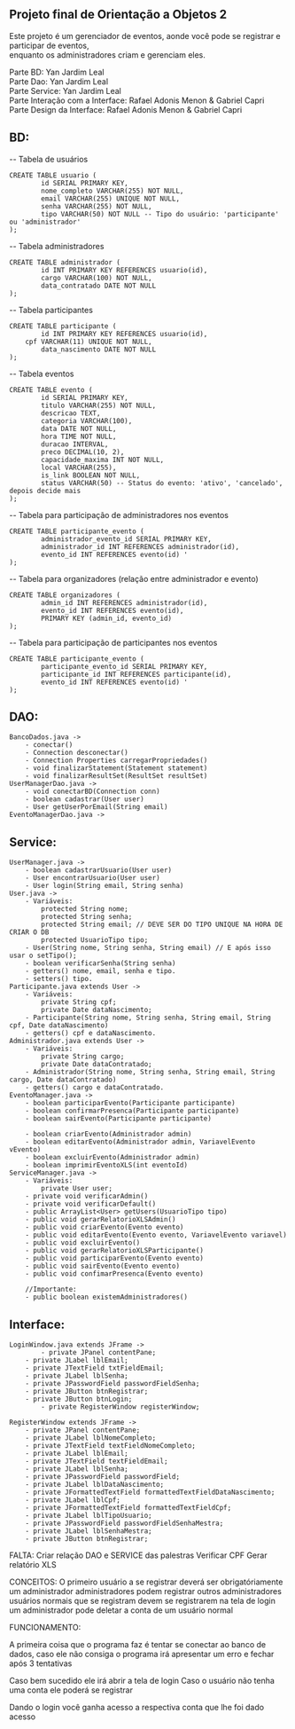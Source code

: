 ## Projeto final de Orientação a Objetos 2 <br>
Este projeto é um gerenciador de eventos, aonde você pode se registrar e participar de eventos, <br>
enquanto os administradores criam e gerenciam eles.

Parte BD: Yan Jardim Leal <br>
Parte Dao: Yan Jardim Leal <br>
Parte Service: Yan Jardim Leal <br>
Parte Interação com a Interface: Rafael Adonis Menon & Gabriel Capri <br>
Parte Design da Interface: Rafael Adonis Menon & Gabriel Capri <br>

## BD:

-- Tabela de usuários

	CREATE TABLE usuario (
    		id SERIAL PRIMARY KEY,
    		nome_completo VARCHAR(255) NOT NULL,
    		email VARCHAR(255) UNIQUE NOT NULL,
    		senha VARCHAR(255) NOT NULL,
    		tipo VARCHAR(50) NOT NULL -- Tipo do usuário: 'participante' ou 'administrador'
	);

-- Tabela administradores

	CREATE TABLE administrador (
    		id INT PRIMARY KEY REFERENCES usuario(id),
    		cargo VARCHAR(100) NOT NULL,
    		data_contratado DATE NOT NULL
	);

-- Tabela participantes

	CREATE TABLE participante (
    		id INT PRIMARY KEY REFERENCES usuario(id),
   		cpf VARCHAR(11) UNIQUE NOT NULL,
    		data_nascimento DATE NOT NULL
	);

-- Tabela eventos

	CREATE TABLE evento (
    		id SERIAL PRIMARY KEY,
    		titulo VARCHAR(255) NOT NULL,
    		descricao TEXT,
    		categoria VARCHAR(100),
    		data DATE NOT NULL,
    		hora TIME NOT NULL,
    		duracao INTERVAL,
    		preco DECIMAL(10, 2),
    		capacidade_maxima INT NOT NULL,
    		local VARCHAR(255),
    		is_link BOOLEAN NOT NULL,
    		status VARCHAR(50) -- Status do evento: 'ativo', 'cancelado', depois decide mais
	);

-- Tabela para participação de administradores nos eventos

	CREATE TABLE participante_evento (
    		administrador_evento_id SERIAL PRIMARY KEY,
    		administrador_id INT REFERENCES administrador(id),
    		evento_id INT REFERENCES evento(id) '
	);

-- Tabela para organizadores (relação entre administrador e evento)

	CREATE TABLE organizadores (
    		admin_id INT REFERENCES administrador(id),
    		evento_id INT REFERENCES evento(id),
    		PRIMARY KEY (admin_id, evento_id)
	);

-- Tabela para participação de participantes nos eventos

	CREATE TABLE participante_evento (
    		participante_evento_id SERIAL PRIMARY KEY,
    		participante_id INT REFERENCES participante(id),
    		evento_id INT REFERENCES evento(id) '
	);

## DAO:

	BancoDados.java ->
		- conectar()
		- Connection desconectar()
		- Connection Properties carregarPropriedades()
		- void finalizarStatement(Statement statement)
		- void finalizarResultSet(ResultSet resultSet)
	UserManagerDao.java ->
		- void conectarBD(Connection conn)
		- boolean cadastrar(User user)
		- User getUserPorEmail(String email)
	EventoManagerDao.java ->

## Service:

	UserManager.java ->
		- boolean cadastrarUsuario(User user)
		- User encontrarUsuario(User user)
		- User login(String email, String senha)
	User.java ->
		- Variáveis:
			protected String nome;
			protected String senha;
			protected String email; // DEVE SER DO TIPO UNIQUE NA HORA DE CRIAR O DB
			protected UsuarioTipo tipo;
		- User(String nome, String senha, String email) // E após isso usar o setTipo();
		- boolean verificarSenha(String senha)
		- getters() nome, email, senha e tipo.
		- setters() tipo.
	Participante.java extends User ->
		- Variáveis:
			private String cpf;
			private Date dataNascimento;
		- Participante(String nome, String senha, String email, String cpf, Date dataNascimento)
		- getters() cpf e dataNascimento.
	Administrador.java extends User ->
		- Variáveis:
			private String cargo;
			private Date dataContratado;
		- Administrador(String nome, String senha, String email, String cargo, Date dataContratado)
		- getters() cargo e dataContratado.
	EventoManager.java ->
		- boolean participarEvento(Participante participante)
		- boolean confirmarPresenca(Participante participante)
		- boolean sairEvento(Participante participante)
			
		- boolean criarEvento(Administrador admin)
		- boolean editarEvento(Administrador admin, VariavelEvento vEvento)
		- boolean excluirEvento(Administrador admin)
		- boolean imprimirEventoXLS(int eventoId)
	ServiceManager.java ->
		- Variáveis:
			private User user;
		- private void verificarAdmin()
		- private void verificarDefault()
		- public ArrayList<User> getUsers(UsuarioTipo tipo)
		- public void gerarRelatorioXLSAdmin()
		- public void criarEvento(Evento evento)
		- public void editarEvento(Evento evento, VariavelEvento variavel)
		- public void excluirEvento()
		- public void gerarRelatorioXLSParticipante()
		- public void participarEvento(Evento evento)
		- public void sairEvento(Evento evento)
		- public void confimarPresenca(Evento evento)
		
		//Importante:
		- public boolean existemAdministradores()
## Interface:
	
	LoginWindow.java extends JFrame ->
	    	- private JPanel contentPane;
		- private JLabel lblEmail;
		- private JTextField txtFieldEmail;
		- private JLabel lblSenha;
		- private JPasswordField passwordFieldSenha;
		- private JButton btnRegistrar;
		- private JButton btnLogin;
        	- private RegisterWindow registerWindow;
		
	RegisterWindow extends JFrame ->	
		- private JPanel contentPane;
		- private JLabel lblNomeCompleto;
		- private JTextField textFieldNomeCompleto;
		- private JLabel lblEmail;
		- private JTextField textFieldEmail;
		- private JLabel lblSenha;
		- private JPasswordField passwordField;
		- private JLabel lblDataNascimento;
		- private JFormattedTextField formattedTextFieldDataNascimento;
		- private JLabel lblCpf;
		- private JFormattedTextField formattedTextFieldCpf;
		- private JLabel lblTipoUsuario;
		- private JPasswordField passwordFieldSenhaMestra;
		- private JLabel lblSenhaMestra;
		- private JButton btnRegistrar;
	
FALTA:
Criar relação DAO e SERVICE das palestras
Verificar CPF
Gerar relatório XLS

CONCEITOS:
O primeiro usuário a se registrar deverá ser obrigatóriamente um administrador
administradores podem registrar outros administradores
usuários normais que se registram devem se registrarem na tela de login
um administrador pode deletar a conta de um usuário normal

FUNCIONAMENTO:

A primeira coisa que o programa faz é tentar se conectar ao banco de dados, caso ele não consiga o programa irá
apresentar um erro e fechar após 3 tentativas

Caso bem sucedido ele irá abrir a tela de login
Caso o usuário não tenha uma conta ele poderá se registrar

Dando o login você ganha acesso a respectiva conta que lhe foi dado acesso


